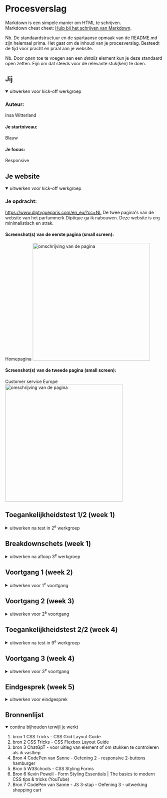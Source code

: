 # Procesverslag
Markdown is een simpele manier om HTML te schrijven.  
Markdown cheat cheet: [Hulp bij het schrijven van Markdown](https://github.com/adam-p/markdown-here/wiki/Markdown-Cheatsheet).

Nb. De standaardstructuur en de spartaanse opmaak van de README.md zijn helemaal prima. Het gaat om de inhoud van je procesverslag. Besteedt de tijd voor pracht en praal aan je website.

Nb. Door *open* toe te voegen aan een *details* element kun je deze standaard open zetten. Fijn om dat steeds voor de relevante stuk(ken) te doen.





## Jij

<details open>
  <summary>uitwerken voor kick-off werkgroep</summary>

  ### Auteur:
  Insa Witterland

  #### Je startniveau:
  Blauw

  #### Je focus:
  Responsive
 
</details>





## Je website

<details open>
  <summary>uitwerken voor kick-off werkgroep</summary>

  ### Je opdracht:
  https://www.diptyqueparis.com/en_eu/?cc=NL De twee pagina's van de website van het parfummerk Diptique ga ik nabouwen. Deze website is erg minimalistisch en strak.
  #### Screenshot(s) van de eerste pagina (small screen): 
  Homepagina
  <img src="readme-images/diptiquep1.png" width="375px" alt="omschrijving van de pagina">

  #### Screenshot(s) van de tweede pagina (small screen):
  Customer service Europe
  <img src="readme-images/diptiquep2.png" width="375px" alt="omschrijving van de pagina">
 
</details>



## Toegankelijkheidstest 1/2 (week 1)

<details>
  <summary>uitwerken na test in 2<sup>e</sup> werkgroep</summary>

  ### Bevindingen
De website van Diptyque is erg makkelijk te navigeren met een screenreader. De layout is minimalistisch en heeft een goede flow. Elk element wordt kort en duidelijk benoemd. Er zijn wel wat afbeeldingen die "Image empty" aangeven. Hier zou nog verbetering in kunnen komen. Verder is het contrast goed, want er zijn veel zwarte letters op een witte achtergrond. Een minimalistisch maar strak ontwerp dat werkt. Aangezien het een luxe parfummerk is, is het goed dat het erg inclusief is. Dit staat erg professioneel. Het was een erg interessante ervaring en ik was positief verrast. Verder zijn er weinig opmerkingen. 

</details>



## Breakdownschets (week 1)

<details>
  <summary>uitwerken na afloop 3<sup>e</sup> werkgroep</summary>

  ### de hele pagina: 
  <img src="readme-images/Homepagina.png" width="375px" alt="breakdown van de hele pagina">

  ### dynamisch deel (bijv menu): 
  <img src="readme-images/nav.png" width="375px" alt="breakdown van een dynamisch deel">

</details>





## Voortgang 1 (week 2)

<details>
  <summary>uitwerken voor 1<sup>e</sup> voortgang</summary>

  ### Stand van zaken
  hier dit ging goed & dit was lastig (neem ook screenshots op van delen van je website en code)

  De grid en flexbox oefeningen gingen best oke. Beter dan gedacht. Verder vond ik het erg fijn dat we eerst code gingen leren en vervolgens pas gingen coderen. Toen ik eenmaal toekam aan de html, ging het redelijk vlot. Wat minder ging was mijn planning de afgelopen paar dagen. Ik hoop snel verder te kunnen met mijn html. Het verschil tussen article en section snap ik nog steeds niet.

  ### Agenda voor meeting
  samen met je groepje opstellen

  Zelf heb ik mijn breakdown schets laten zien en feedback gekregen op de html. Hierdoor kan ik goed aan de slag
  met het begin van mijn eerste pagina.


  ### Verslag van meeting
  Veel ging al goed. De HTML begrijp ik eindelijk. Ik mocht een aantal dingen weglaten om het makkelijker te maken.

</details>





## Voortgang 2 (week 3)

<details>
  <summary>uitwerken voor 2<sup>e</sup> voortgang</summary>

  ### Stand van zaken
  Hier dit ging goed & dit was lastig (neem ook screenshots op van delen van je website en code)

  Het beginnetje van de HTML ging redelijk vlot, aangezien ik dit vorige week heb laten zien tijdens het gesprek.
  Ik had graag meer aan de CSS willen doen, alleen ging dit door mijn verhuizing niet kwa tijd. Ik hoop vanavond nog een inhaal slag te kunnen maken.

  ### Agenda voor meeting
  samen met je groepje opstellen

  Ons groepje houdt niet echt contact, dus we bespreken het tijdens het gesprek.

  ### Verslag van meeting
  hier na afloop snel de uitkomsten van de meeting vastleggen.

  Ik was nog niet aan pagina 2 begonnen, maar ben nu geswitched van FAQ naar Contact. De contact pagina heeft een form en dat is verplicht. Verder had ik nog wat format tips gekregen. De rest van mijn HTML was prima.

  Mijn hoofdpagina:
  <img src="readme-images/week 3.png" width="375px" alt="Mijn webpagina van week 3">
  
  De nieuwe tweede pagina:
  <img src="readme-images/pagina 2.png" width="375px" alt="Pagina 2 contact">


</details>





## Toegankelijkheidstest 2/2 (week 4)

<details>
  <summary>uitwerken na test in 9<sup>e</sup> werkgroep</summary>

  ### Bevindingen
  Lijst met je bevindingen die in de test naar voren kwamen (geef ook aan wat er verbeterd is):
  Mijn website scorde redelijk goed op gebied van toegankelijkheid. Fatima had het getest. Mijn website heeft een betere heading structuur, alt tekst en navigatie. Ik zou nog een aantal buttons kunnen verstoppen.
</details>





## Voortgang 3 (week 4)

<details>
  <summary>uitwerken voor 3<sup>e</sup> voortgang</summary>

  ### Stand van zaken
  hier dit ging goed & dit was lastig (neem ook screenshots op van delen van je website en code)
  <img src="readme-images/week 4.png" width="375px" alt="Pagina 2 contact">
  <img src="readme-images/week 4 stand van zaken.png" width="375px" alt="Pagina 2 contact">

  ### Agenda voor meeting
  samen met je groepje opstellen
  
   Websites bespreken en laten zien waar we moeite mee hadden.


  ### Verslag van meeting
  hier na afloop snel de uitkomsten van de meeting vastleggen
  
  We hebben ons werk laten zien. De ene student had veelste veel divjes, de ander problemen met muziek afspelen op javascript en de ander liep vast bij een hamburger menu. Samen hebben we kunnen kijken naar de code en kunnen bespreken wat goede oplossingen zijn. Programmeren verloopt bij mij best goed. Ik loop niet lang vast bij problemen en kom er redelijk snel uit. Nu moet ik beginnen aan mijn tweede pagina en focus states toe gaan voegen.

  Ik heb leren nesten van css class zodat ik niet telkens .home hoef te typen. Had gehoopt dit eerder te weten.

  Later had ik mijn code door de W3C validator gedaan en kwam erachter dat mijn mappen structuur niet goed is. Dit moet ik nu handmatig aan gaan passen.

</details>





## Eindgesprek (week 5)

<details>
  <summary>uitwerken voor eindgesprek</summary>

  ### Je uitkomst - karakteristiek screenshots:
  <img src="readme-images/screenshoteind1.png" width="375px" alt="uitkomst">
  <img src="readme-images/screenshoteind2.png" width="375px" alt="uitkomst">
  (De screenshots zijn niet helemaal goed, beetje versprongen)


  ### Dit ging goed/Heb ik geleerd: 
 Ik heb enorm veel geleerd. Van css selectors tot aan een website responsive maken. 
 Voorheen moest ik letterlijk alles opzoeken, maar het gaat steeds vlotter allemaal.



  ### Dit was lastig/Is niet gelukt:

  <img src="readme-images/versprongen header 1.png" width="375px" alt="screenshot">
  <img src="readme-images/versprongen header 2.png" width="375px" alt="screenshot">
  
  Doordat bij pagina twee de H1 veranderde versprong het logo helemaal in de header en daardoor klopte niks meer.. met veel moeite heb ik het kunnen oplossen.

  <img src="readme-images/divvergeten.png" width="375px" alt="screenshot">
  
  Om de HTML voor de screenreader goed te houden heb ik de H2 boven de img gezet, alleen nu ik het achteraf responsive ging maken kwam ik een parent element tekort voor de tekst.
  Dit heb ik met @media (min-width) flex row proberen op te lossen, maar kom niet verder dan dit. Daarom heb ik na veel moeite toch maar een div toegevoegd...

  Op pagina 2 had ik een ul in de form gebruikt. Dit mag blijkbaar niet, dus heb ik het aangepast naar divjes. Ik had al CSS styling, dus dit kostte echt weer wat tijd.

  Een ding waar ik veel tijd aan kwijt was en niet lukte was de fixed/ sticky header. Om items aan je shopping bag toe te kunnen voegen moet je natuurlijk de header kunnen zien, dus ik vond het jammer dat dat niet gelukt was. 

  Het laatste wat mij niet lukte was op het einde een img laten veranderen door een hover. Dan moest ik weer tags gaan toevoegen en dan versprong mijn CSS weer. Hier had ik geen tijd voor om het goed uit te zoeken.
</details>





## Bronnenlijst

<details open>
  <summary>continu bijhouden terwijl je werkt</summary>

  1. bron 1 CSS Tricks - CSS Grid Layout Guide
  2. bron 2 CSS Tricks - CSS Flexbox Layout Guide
  3. bron 3 ChatGpT - voor uitleg van element of om stukken te controleren als ik vastliep
  4. Bron 4 CodePen van Sanne - Oefening 2 - responsive  2-buttons hamburger
  5. Bron 5 W3Schools - CSS Styling Forms
  6. Bron 6 Kevin Powell - Form Styling Essentials | The basics to modern CSS tips & tricks (YouTube)
  7. Bron 7 CodePen van Sanne - JS 3-stap - Oefening 3 - uitwerking shopping cart

</details>
